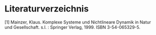 # Literaturverzeichnis

[1] Mainzer, Klaus. Komplexe Systeme und Nichtlineare Dynamik in Natur und Gesellschaft. s.l. : Springer Verlag, 1999. ISBN 3-54-065329-5.